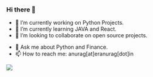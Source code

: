 ### Hi there 👋

- 🔭 I’m currently working on Python Projects.
- 🌱 I’m currently learning JAVA and React.
- 👯 I’m looking to collaborate on open source projects.
<!-- - 🤔 I’m looking for help with ... -->
- 💬 Ask me about Python and Finance.
- 📫 How to reach me: anurag[at]eranurag[dot]in
<!-- - 😄 Pronouns: ...
- ⚡ Fun fact: ... -->

![](http://github-profile-summary-cards.vercel.app/api/cards/profile-details?username=anuragchoudhary01&theme=solarized) 
